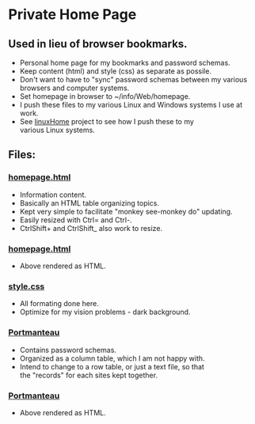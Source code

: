 # Private Home Page

## Used in lieu of browser bookmarks.

* Personal home page for my bookmarks and password schemas.
* Keep content (html) and style (css) as separate as possile.
* Don't want to have to "sync" password schemas between my various<br>
  browsers and computer systems.
* Set homepage in browser to ~/info/Web/homepage.
* I push these files to my various Linux and Windows systems I use at work.
* See [linuxHome](../../linuxHome/) project to see how I push these to my<br>
  various Linux systems.

## Files:
### [homepage.html](homepage.html)
* Information content.
* Basically an HTML table organizing topics.
* Kept very simple to facilitate "monkey see-monkey do" updating.
* Easily resized with Ctrl= and Ctrl-.
* CtrlShift+ and CtrlShift_ also work to resize.

### [homepage.html](http://htmlpreview.github.com/?https://github.com/grscheller/scheller-linux-archive/blob/master/info/Web/homepage.html)
* Above rendered as HTML.

### [style.css](style.css)
* All formating done here.
* Optimize for my vision problems - dark background.

### [Portmanteau](Portmanteau.html)
* Contains password schemas.
* Organized as a column table, which I am not happy with.
* Intend to change to a row table, or just a text file, so that<br>
  the "records" for each sites kept together.

### [Portmanteau](http://htmlpreview.github.com/?https://github.com/grscheller/scheller-linux-archive/blob/master/info/Web/Portmanteau.html)
* Above rendered as HTML.

